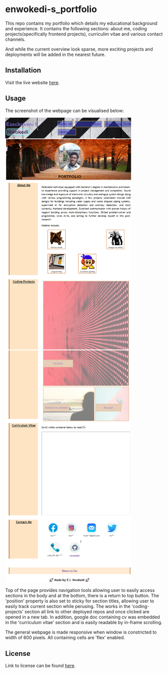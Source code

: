 # enwokedi-s_portfolio
This repo contains my portfolio which details my educational background and experience. 
It contains the following sections:  about me,  coding projects(specifically frontend projects), curriculim vitae and various contact channels.

And while the current overview look sparse, more exciting projects and deployments will be added in the nearest future.

## Installation

Visit the live website [here](https://enwokedi96.github.io/enwokedi-s_portfolio/).

## Usage

The screenshot of the webpage can be visualised below: 

<img alt="screenshot-1" src="images/screenshot_part_001.png" width=400/> <img alt="screenshot-2" src="images/screenshot_part_002.png" width=400/>

Top of the page provides navigation tools allowing user to easily access sections in the body and at the bottom, there is a return to top button.
The 'position' property is also set to sticky for section titles, allowing user to easily track current section while perusing. 
The works in the 'coding-projects' section all link to other deployed repos and once clicked are opened in a new tab. 
In addition, google doc containing cv was embedded in the 'curriculum vitae' section and is easily readable by in-frame scrolling.

The general webpage is made responsive when window is constricted to width of 600 pixels. All containing cells are 'flex'  enabled.
    
## License

Link to license can be found [here](LICENSE.md).
